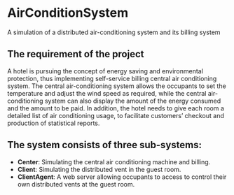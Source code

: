 # AirConditionSystem
A simulation of a distributed air-conditioning system and its billing system

## The requirement of the project

A hotel is pursuing the concept of energy saving and environmental protection, thus implementing self-service billing central air conditioning system. The central air-conditioning system allows the occupants to set the temperature and adjust the wind speed as required, while the central air-conditioning system can also display the amount of the energy consumed and the amount to be paid. In addition, the hotel needs to give each room a detailed list of air conditioning usage, to facilitate customers’ checkout and production of statistical reports.

## The system consists of three sub-systems:

* **Center**: Simulating the central air conditioning machine and billing.
* **Client**: Simulating the distributed vent in the guest room.
* **ClientAgent**: A web server allowing occupants to access to control their own distributed vents at the guest room.
